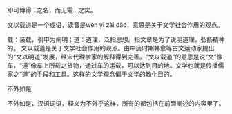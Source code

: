 

即可博得...之名，而无需...之实。

文以载道是一个成语，读音是wén yǐ zài dào，意思是关于文学社会作用的观点。

载：装载，引申为阐明；道：道理，泛指思想。指文章是为了说明道理，弘扬精神的。
文以载道是关于文学社会作用的观点。由中唐时期韩愈等古文运动家提出的“文以明道”发展，经宋代理学家的解释得到完善。“文以载道”的意思是说“文”像车，“道”像车上所载之货物，通过车的运载，可以达到目的地。文学也就是传播儒家之“道”的手段和工具。这样的文学观念偏于文学的教化目的。

不外如是

不外如是，汉语词语，释义为不外乎这样，所有的都包括在前面阐述的内容里了。
